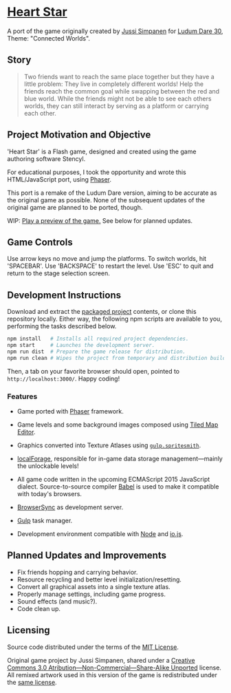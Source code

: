 [Heart Star][demo]
===============================================================================

A port of the game originally created by [Jussi Simpanen][advi] for [Ludum Dare
30][ld-g], Theme: "Connected Worlds".


Story
-------------------------------------------------------------------------------

>   Two friends want to reach the same place together but they have a little
>   problem: They live in completely different worlds! Help the friends reach
>   the common goal while swapping between the red and blue world. While the
>   friends might not be able to see each others worlds, they can still
>   interact by serving as a platform or carrying each other.


Project Motivation and Objective
-------------------------------------------------------------------------------

'Heart Star' is a Flash game, designed and created using the game authoring
software Stencyl.

For educational purposes, I took the opportunity and wrote this HTML/JavaScript
port, using [Phaser][phsr].

This port is a remake of the Ludum Dare version, aiming to be accurate as the
original game as possible. None of the subsequent updates of the original game
are planned to be ported, though.

WIP: [Play a preview of the game.][demo] See below for planned updates.


Game Controls
-------------------------------------------------------------------------------

Use arrow keys no move and jump the platforms. To switch worlds, hit
'SPACEBAR'. Use 'BACKSPACE' to restart the level. Use 'ESC' to quit and return
to the stage selection screen.


Development Instructions
-------------------------------------------------------------------------------

Download and extract the [packaged project][dwld] contents, or clone this
repository locally. Either way, the following npm scripts are available to you,
performing the tasks described below.

```sh
npm install   # Installs all required project dependencies.
npm start     # Launches the development server.
npm run dist  # Prepare the game release for distribution.
npm run clean # Wipes the project from temporary and distribution build files.
```

Then, a tab on your favorite browser should open, pointed to
`http://localhost:3000/`. Happy coding!


### Features ##################################################################

*   Game ported with [Phaser][phsr] framework.

*   Game levels and some background images composed using [Tiled Map
    Editor][tild].

*   Graphics converted into Texture Atlases using [`gulp.spritesmith`][gsps].

*   [localForage][lfor], responsible for in-game data storage management—mainly
    the unlockable levels!

*   All game code written in the upcoming ECMAScript 2015 JavaScript dialect.
    Source-to-source compiler [Babel][babl] is used to make it compatible with
    today's browsers.

*   [BrowserSync][bsnc] as development server.

*   [Gulp][gulp] task manager.

*   Development environment compatible with [Node][node] and [io.js][iojs].


Planned Updates and Improvements
-------------------------------------------------------------------------------

*   Fix friends hopping and carrying behavior.
*   Resource recycling and better level initialization/resetting.
*   Convert all graphical assets into a single texture atlas.
*   Properly manage settings, including game progress.
*   Sound effects (and music?).
*   Code clean up.


Licensing
-------------------------------------------------------------------------------

Source code distributed under the terms of the [MIT License][mitl].

Original game project by Jussi Simpanen, shared under a [Creative Commons 3.0
Atribution—Non-Commercial—Share-Alike Unported][cc-l] license. All remixed
artwork used in this version of the game is redistributed under the [same
license][cc-l].


<!-- ---------------------------------------------------------------------- -->

[iojs]: https://iojs.org/
[phsr]: https://phaser.io/
[gscm]: http://git-scm.com/
[babl]: https://babeljs.io/
[gulp]: https://gulpjs.com/
[node]: https://nodejs.org/
[bsnc]: http://browsersync.io/
[tild]: http://www.mapeditor.org/
[advi]: http://simpanen.carbonmade.com/
[demo]: https://rblopes.github.io/heart-star/
[lfor]: https://mozilla.github.io/localForage/
[gsps]: https://github.com/twolfson/gulp.spritesmith
[cc-l]: https://creativecommons.org/licenses/by-nc-sa/3.0/
[dwld]: https://github.com/rblopes/heart-star/archive/dev.zip
[mitl]: https://github.com/rblopes/heart-star/blob/master/LICENSE
[ld-g]: http://ludumdare.com/compo/ludum-dare-30/?action=preview&uid=11391
